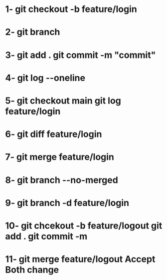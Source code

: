 #   1- git checkout -b feature/login
#   2- git branch
#   3- git add . git commit -m "commit"
#   4- git log --oneline
#   5- git checkout main git log feature/login
#   6- git diff feature/login
#   7- git merge feature/login
#   8- git branch --no-merged
#   9- git branch -d feature/login
#   10- git chcekout -b feature/logout git add . git commit -m
#   11- git merge feature/logout Accept Both change
